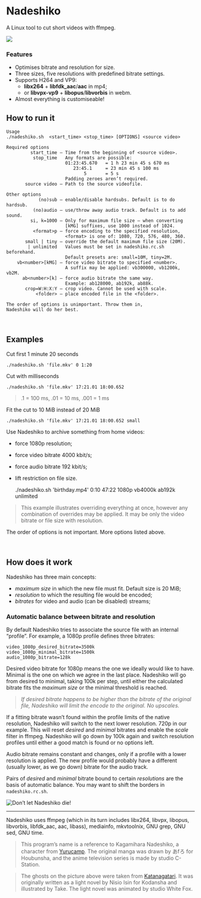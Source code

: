 # Nadeshiko
A Linux tool to cut short videos with ffmpeg.

![](https://raw.githubusercontent.com/wiki/deterenkelt/Nadeshiko/img/short2.jpg)

### Features

* Optimises bitrate and resolution for size.
* Three sizes, five resolutions with predefined bitrate settings.
* Supports H264 and VP9:
  * **libx264** + **libfdk_aac**/**aac** in mp4;
  * or **libvpx-vp9** + **libopus**/**libvorbis** in webm.
* Almost everything is customiseable!

## How to run it

	Usage
	./nadeshiko.sh  <start_time> <stop_time> [OPTIONS] <source video>

	Required options
	         start_time – Time from the beginning of <source video>.
	          stop_time   Any formats are possible:
	                      01:23:45.670   = 1 h 23 min 45 s 670 ms
	                         23:45.1     = 23 min 45 s 100 ms
	                             5       = 5 s
	                      Padding zeroes aren’t required.
	       source video – Path to the source videofile.

	Other options
	            (no)sub – enable/disable hardsubs. Default is to do hardsub.
	          (no)audio – use/throw away audio track. Default is to add sound.
	         si, k=1000 – Only for maximum file size – when converting
	                      [kMG] suffixes, use 1000 instead of 1024.
	          <format>p – force encoding to the specified resolution,
	                      <format> is one of: 1080, 720, 576, 480, 360.
	       small | tiny – override the default maximum file size (20M).
	        | unlimited   Values must be set in nadeshiko.rc.sh beforehand.
	                      Default presets are: small=10M, tiny=2M.
	    vb<number>[kMG] – force video bitrate to specified <number>.
	                      A suffix may be applied: vb300000, vb1200k, vb2M.
	      ab<number>[k] – force audio bitrate the same way.
	                      Example: ab128000, ab192k, ab88k.
	       crop=W:H:X:Y – crop video. Cannot be used with scale.
	           <folder> – place encoded file in the <folder>.

	The order of options is unimportant. Throw them in,
	Nadeshiko will do her best.

 

## Examples

Cut first 1 minute 20 seconds

	./nadeshiko.sh 'file.mkv' 0 1:20

Cut with milliseconds

	./nadeshiko.sh 'file.mkv' 17:21.01 18:00.652

> .1 = 100 ms, .01 = 10 ms, .001 = 1 ms

Fit the cut to 10 MiB instead of 20 MiB

	./nadeshiko.sh 'file.mkv' 17:21.01 18:00.652 small

Use Nadeshiko to archive something from home videos:
* force 1080p resolution;
* force video bitrate 4000 kbit/s;
* force audio bitrate 192 kbit/s;
* lift restriction on file size.

	./nadeshiko.sh 'birthday.mp4' 0:10 47:22  1080p vb4000k ab192k unlimited

> This example illustrates overriding everything at once, however any combination of overrides may be applied. It may be only the video bitrate or file size with resolution.

The order of options is not important. More options listed above.

 

## How does it work

Nadeshiko has three main concepts:
* *maximum size* in which the new file must fit. Default size is 20 MiB;
* *resolution* to which the resulting file would be encoded;
* *bitrates* for video and audio (can be disabled) streams;

### Automatic balance between bitrate and resolution

By default Nadeshiko tries to associate the source file with an internal “profile”. For example, a 1080p profile defines three bitrates:

	video_1080p_desired_bitrate=3500k
	video_1080p_minimal_bitrate=1500k
	audio_1080p_bitrate=128k

Desired video bitrate for 1080p means the one we ideally would like to have. Minimal is the one on which we agree in the last place. Nadeshiko will go from desired to minimal, taking 100k per step, until either the calculated bitrate fits the *maximum size* or the minimal threshold is reached.

> *If desired bitrate happens to be higher than the bitrate of the original file, Nadeshiko will limit the encode to the original. No upscales.*

If a fitting bitrate wasn’t found within the profile limits of the native resolution, Nadeshiko will switch to the next lower resolution. 720p in our example. This will reset *desired* and *minimal* bitrates and enable the *scale* filter in ffmpeg. Nadeshiko will go down by 100k again and switch resolution profiles until either a good match is found or no options left.

Audio bitrate remains constant and changes, only if a profile with a lower resolution is applied. The new profile would probably have a different (usually lower, as we go down) bitrate for the audio track.

Pairs of *desired* and *minimal* bitrate bound to certain *resolutions* are the basis of automatic balance. You may want to shift the borders in `nadeshiko.rc.sh`.

![Don’t let Nadeshiko die!](https://raw.githubusercontent.com/wiki/deterenkelt/Nadeshiko/img/Nadeshiko.jpg)

***

Nadeshiko uses ffmpeg (which in its turn includes libx264, libvpx, libopus, libvorbis, libfdk_aac, aac, libass), mediainfo, mkvtoolnix, GNU grep, GNU sed, GNU time.

> This program’s name is a reference to Kagamihara Nadeshiko, a character from [Yurucamp](https://en.wikipedia.org/wiki/Laid-Back_Camp). The original manga was drawn by あfろ for Houbunsha, and the anime television series is made by studio C-Station.

> The ghosts on the picture above were taken from [Katanagatari](https://en.wikipedia.org/wiki/Katanagatari). It was originally written as a light novel by Nisio Isin for Kodansha and illustrated by Take. The light novel was animated by studio White Fox.
